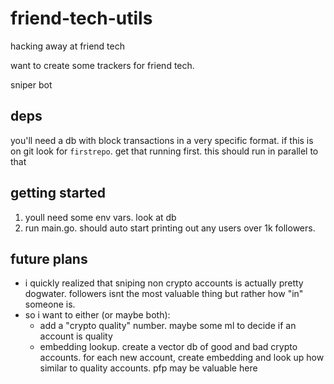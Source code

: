 # friend-tech-utils
hacking away at friend tech

want to create some trackers for friend tech.

sniper bot

## deps
you'll need a db with block transactions in a very specific format. if this is on git look for `firstrepo`. get that running first. this should run in parallel to that


## getting started
1) youll need some env vars. look at db
2) run main.go.  should auto start printing out any users over 1k followers.


## future plans
- i quickly realized that sniping non crypto accounts is actually pretty dogwater. followers isnt the most valuable thing but rather how "in" someone is. 
- so i want to either (or maybe both):
    - add a "crypto quality" number. maybe some ml to decide if an account is quality
    - embedding lookup. create a vector db of good and bad crypto accounts. for each new account, create embedding and look up how similar to quality accounts. pfp may be valuable here

